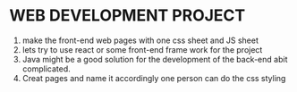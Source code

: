 # WEB DEVELOPMENT PROJECT

1. make the front-end web pages with one css sheet and JS sheet
2. lets try to use react or some front-end frame work for the project
3. Java might be a good solution for the development of the back-end abit complicated.
4. Creat pages and name it accordingly one person can do the css styling

